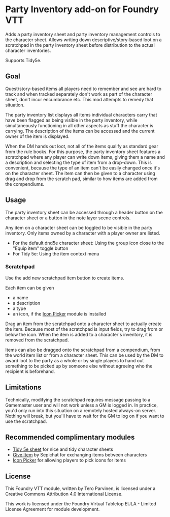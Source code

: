 # Party Inventory add-on for Foundry VTT

Adds a party inventory sheet and party inventory management controls to the character sheet. Allows writing down descriptive/story-based loot on a scratchpad in the party inventory sheet before distribution to the actual character inventories.

Supports Tidy5e.

## Goal

Quest/story-based items all players need to remember and see are hard to track and when tracked separately don't work as part of the character sheet, don't incur encumbrance etc. This mod attempts to remedy that situation.

The party inventory list displays all items individual characters carry that have been flagged as being visible in the party inventory, while simultaneously functioning in all other aspects as stuff the character is carrying. The description of the items can be accessed and the current owner of the item is displayed.

When the DM hands out loot, not all of the items qualify as standard gear from the rule books. For this purpose, the party inventory sheet features a scratchpad where any player can write down items, giving them a name and a description and selecting the type of item from a drop-down. This is convenient, because the type of an item can't be easily changed once it's on the character sheet. The item can then be given to a character using drag and drop from the scratch pad, similar to how items are added from the compendiums.

## Usage

The party inventory sheet can be accessed through a header button on the character sheet or a button in the note layer scene controls.

Any item on a character sheet can be toggled to be visible in the party inventory. Only items owned by a character with a player owner are listed.

- For the default dnd5e character sheet: Using the group icon close to the "Equip item" toggle button
- For Tidy 5e: Using the item context menu

### Scratchpad

Use the add new scratchpad item button to create items.

Each item can be given

- a name
- a description
- a type
- an icon, if the [Icon Picker](https://github.com/teroparvinen/foundry-icon-picker) module is installed

Drag an item from the scratchpad onto a character sheet to actually create the item. Because most of the scratchpad is input fields, try to drag from or below the icon. When the item is added to a character's inventory, it is removed from the scratchpad.

Items can also be dragged onto the scratchpad from a compendium, from the world item list or from a character sheet. This can be used by the DM to award loot to the party as a whole or by single players to hand out something to be picked up by someone else without agreeing who the recipient is beforehand.

## Limitations

Technically, modifying the scratchpad requires message passing to a Gamemaster user and will not work unless a GM is logged in. In practice, you'd only run into this situation on a remotely hosted always-on server. Nothing will break, but you'll have to wait for the GM to log on if you want to use the scratchpad.

## Recommended complimentary modules

- [Tidy 5e sheet](https://github.com/sdenec/tidy5e-sheet) for nice and tidy character sheets
- [Give Item](https://github.com/Sepichat/FoundryVTT-GiveItem) by Sepichat for exchanging items between characters
- [Icon Picker](https://github.com/teroparvinen/foundry-icon-picker) for allowing players to pick icons for items

## License

This Foundry VTT module, written by Tero Parvinen, is licensed under a Creative Commons Attribution 4.0 International License.

This work is licensed under the Foundry Virtual Tabletop EULA - Limited License Agreement for module development.

